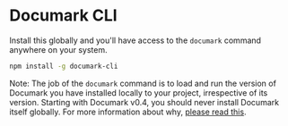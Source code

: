 # Documark CLI

Install this globally and you'll have access to the `documark` command anywhere on your system.

```bash
npm install -g documark-cli
```

Note: The job of the `documark` command is to load and run the version of Documark you have installed locally to your project, irrespective of its version. Starting with Documark v0.4, you should never install Documark itself globally. For more information about why, [please read this][global-vs-local].

[global-vs-local]: http://blog.nodejs.org/2011/03/23/npm-1-0-global-vs-local-installation

